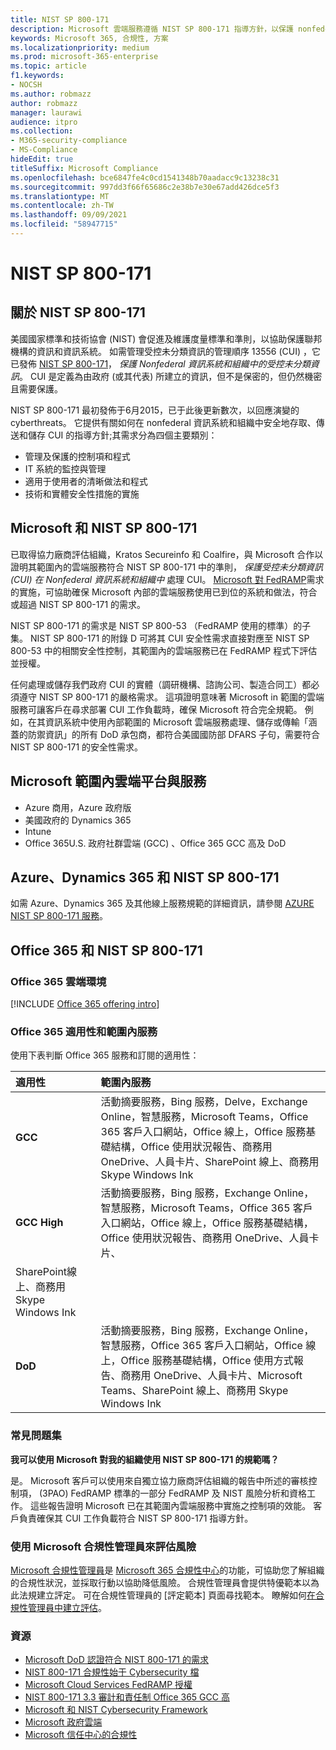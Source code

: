 ```yaml
---
title: NIST SP 800-171
description: Microsoft 雲端服務遵循 NIST SP 800-171 指導方針，以保護 nonfederal 資訊系統中受控制的未分類資訊 (CUI) 。
keywords: Microsoft 365, 合規性, 方案
ms.localizationpriority: medium
ms.prod: microsoft-365-enterprise
ms.topic: article
f1.keywords:
- NOCSH
ms.author: robmazz
author: robmazz
manager: laurawi
audience: itpro
ms.collection:
- M365-security-compliance
- MS-Compliance
hideEdit: true
titleSuffix: Microsoft Compliance
ms.openlocfilehash: bce6847fe4c0cd1541348b70aadacc9c13238c31
ms.sourcegitcommit: 997dd3f66f65686c2e38b7e30e67add426dce5f3
ms.translationtype: MT
ms.contentlocale: zh-TW
ms.lasthandoff: 09/09/2021
ms.locfileid: "58947715"
---
```

# <a name="nist-sp-800-171"></a>NIST SP 800-171

## <a name="about-nist-sp-800-171"></a>關於 NIST SP 800-171

美國國家標準和技術協會 (NIST) 會促進及維護度量標準和準則，以協助保護聯邦機構的資訊和資訊系統。 如需管理受控未分類資訊的管理順序 13556 (CUI) ，它已發佈 [NIST SP 800-171](https://csrc.nist.gov/publications/detail/sp/800-171/rev-1/final)， *保護 Nonfederal 資訊系統和組織中的受控未分類資訊*。 CUI 是定義為由政府 (或其代表) 所建立的資訊，但不是保密的，但仍然機密且需要保護。

NIST SP 800-171 最初發佈于6月2015，已于此後更新數次，以回應演變的 cyberthreats。 它提供有關如何在 nonfederal 資訊系統和組織中安全地存取、傳送和儲存 CUI 的指導方針;其需求分為四個主要類別：

- 管理及保護的控制項和程式
- IT 系統的監控與管理
- 適用于使用者的清晰做法和程式
- 技術和實體安全性措施的實施

## <a name="microsoft-and-nist-sp-800-171"></a>Microsoft 和 NIST SP 800-171

已取得協力廠商評估組織，Kratos Secureinfo 和 Coalfire，與 Microsoft 合作以證明其範圍內的雲端服務符合 NIST SP 800-171 中的準則， *保護受控未分類資訊 (CUI) 在 Nonfederal 資訊系統和組織中* 處理 CUI。 [Microsoft 對 FedRAMP](offering-fedramp.md)需求的實施，可協助確保 Microsoft 內部的雲端服務使用已到位的系統和做法，符合或超過 NIST SP 800-171 的需求。

NIST SP 800-171 的需求是 NIST SP 800-53 （FedRAMP 使用的標準）的子集。 NIST SP 800-171 的附錄 D 可將其 CUI 安全性需求直接對應至 NIST SP 800-53 中的相關安全性控制，其範圍內的雲端服務已在 FedRAMP 程式下評估並授權。

任何處理或儲存我們政府 CUI 的實體（調研機構、諮詢公司、製造合同工）都必須遵守 NIST SP 800-171 的嚴格需求。 這項證明意味著 Microsoft in 範圍的雲端服務可讓客戶在尋求部署 CUI 工作負載時，確保 Microsoft 符合完全規範。 例如，在其資訊系統中使用內部範圍的 Microsoft 雲端服務處理、儲存或傳輸「涵蓋的防禦資訊」的所有 DoD 承包商，都符合美國國防部 DFARS 子句，需要符合 NIST SP 800-171 的安全性需求。

## <a name="microsoft-in-scope-cloud-platforms--services"></a>Microsoft 範圍內雲端平台與服務

- Azure 商用，Azure 政府版
- 美國政府的 Dynamics 365
- Intune
- Office 365U.S. 政府社群雲端 (GCC) 、Office 365 GCC 高及 DoD

## <a name="azure-dynamics-365-and-nist-sp-800-171"></a>Azure、Dynamics 365 和 NIST SP 800-171

如需 Azure、Dynamics 365 及其他線上服務規範的詳細資訊，請參閱 [AZURE NIST SP 800-171 服務](/azure/compliance/offerings/offering-nist-800-171)。

## <a name="office-365-and-nist-sp-800-171"></a>Office 365 和 NIST SP 800-171

### <a name="office-365-cloud-environments"></a>Office 365 雲端環境

[!INCLUDE [Office 365 offering intro](../includes/o365-offering-introduction.md)]

### <a name="office-365-applicability-and-in-scope-services"></a>Office 365 適用性和範圍內服務

使用下表判斷 Office 365 服務和訂閱的適用性：

| **適用性** | **範圍內服務** |
|:------------------|:----------------------|
| **GCC** | 活動摘要服務，Bing 服務，Delve，Exchange Online，智慧服務，Microsoft Teams，Office 365 客戶入口網站，Office 線上，Office 服務基礎結構，Office 使用狀況報告、商務用 OneDrive、人員卡片、SharePoint 線上、商務用 Skype Windows Ink |
| **GCC High** | 活動摘要服務，Bing 服務，Exchange Online，智慧服務，Microsoft Teams，Office 365 客戶入口網站，Office 線上，Office 服務基礎結構，Office 使用狀況報告、商務用 OneDrive、人員卡片、 
SharePoint線上、商務用 Skype Windows Ink |
| **DoD** | 活動摘要服務，Bing 服務，Exchange Online，智慧服務，Office 365 客戶入口網站，Office 線上，Office 服務基礎結構，Office 使用方式報告、商務用 OneDrive、人員卡片、Microsoft Teams、SharePoint 線上、商務用 Skype Windows Ink |

### <a name="frequently-asked-questions"></a>常見問題集

**我可以使用 Microsoft 對我的組織使用 NIST SP 800-171 的規範嗎？**

是。 Microsoft 客戶可以使用來自獨立協力廠商評估組織的報告中所述的審核控制項， (3PAO) FedRAMP 標準的一部分 FedRAMP 及 NIST 風險分析和資格工作。 這些報告證明 Microsoft 已在其範圍內雲端服務中實施之控制項的效能。 客戶負責確保其 CUI 工作負載符合 NIST SP 800-171 指導方針。

### <a name="use-microsoft-compliance-manager-to-assess-your-risk"></a>使用 Microsoft 合規性管理員來評估風險

[Microsoft 合規性管理員](/microsoft-365/compliance/compliance-manager)是 [Microsoft 365 合規性中心](/microsoft-365/compliance/microsoft-365-compliance-center)的功能，可協助您了解組織的合規性狀況，並採取行動以協助降低風險。 合規性管理員會提供特優範本以為此法規建立評定。 可在合規性管理員的 [評定範本] 頁面尋找範本。 瞭解如何[在合規性管理員中建立評估](/microsoft-365/compliance/compliance-manager-assessments)。

### <a name="resources"></a>資源

- [Microsoft DoD 認證符合 NIST 800-171 的需求](offering-DoD-DISA-L2-L4-L5.md)
- [NIST 800-171 合規性始于 Cybersecurity 檔](https://www.nist800171.com/)
- [Microsoft Cloud Services FedRAMP 授權](https://marketplace.fedramp.gov/index.html?status=Compliant&sort=productName#/products)
- [NIST 800-171 3.3 審計和責任制 Office 365 GCC 高](https://info.summit7systems.com/blog/nist-3.3-audit-and-accountability-with-office-365)
- [Microsoft 和 NIST Cybersecurity Framework](offering-nist-csf.md)
- [Microsoft 政府雲端](https://www.microsoft.com/enterprise/government)
- [Microsoft 信任中心的合規性](https://www.microsoft.com/trust-center/compliance/compliance-overview)
